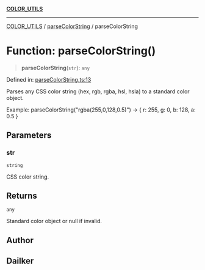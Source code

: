 [**COLOR_UTILS**](../../README.md)

***

[COLOR_UTILS](../../README.md) / [parseColorString](../README.md) / parseColorString

# Function: parseColorString()

> **parseColorString**(`str`): `any`

Defined in: [parseColorString.ts:13](https://github.com/dailker/everyutil/blob/2c6c8c707de5d4a5d228d272d2d21855929838e2/src/color/parseColorString.ts#L13)

Parses any CSS color string (hex, rgb, rgba, hsl, hsla) to a standard color object.

Example: parseColorString("rgba(255,0,128,0.5)") → { r: 255, g: 0, b: 128, a: 0.5 }

## Parameters

### str

`string`

CSS color string.

## Returns

`any`

Standard color object or null if invalid.

## Author

## Dailker
